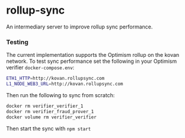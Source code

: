 # rollup-sync

An intermediary server to improve rollup sync performance.

### Testing

The current implementation supports the Optimism rollup on the kovan network. To test sync performance set the following in your Optimism verifier `docker-compose.env`:

```sh
ETH1_HTTP=http://kovan.rollupsync.com
L1_NODE_WEB3_URL=http://kovan.rollupsync.com
```

Then run the following to sync from scratch:

```sh
docker rm verifier_verifier_1
docker rm verifier_fraud_prover_1
docker volume rm verifier_verifier
```

Then start the sync with `npm start`
